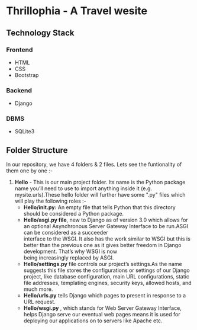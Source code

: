# Thrillophia - A Travel wesite

## Technology Stack
### Frontend
* HTML
* CSS
* Bootstrap
### Backend
* Django
### DBMS
* SQLite3

## Folder Structure
In our repository, we have 4 folders & 2 files. Lets see the funtionality of them one by one :-
1. **Hello** - This is our main project folder. Its name is the Python package name you’ll need to use to import anything inside it (e.g. mysite.urls).These hello folder will further have some ".py" files which will play the following roles :-
    * **Hello/__init__.py:** An empty file that tells Python that this directory should be considered a Python package.
    * **Hello/asgi.py file**, new to Django as of version 3.0 which allows for an optional Asynchronous Server Gateway Interface to be run.ASGI can be considered as a succeeder   
    interface to the WSGI. It also has the work similar to WSGI but this is better than the previous one as it gives better freedom in Django development. That’s why WSGI is now   
    being increasingly replaced by ASGI.
    * **Hello/settings.py** file controls our project’s settings.As the name suggests this file stores the configurations or settings of our Django project, like database 
    configuration, main URL configurations, static file addresses, templating engines, security keys, allowed hosts, and much more.
    * **Hello/urls.py** tells Django which pages to present in response to a URL request.
    * **Hello/wsgi.py** , which stands for Web Server Gateway Interface, helps Django serve our eventual web pages means it is used for deploying our applications on to servers       like Apache etc. 
